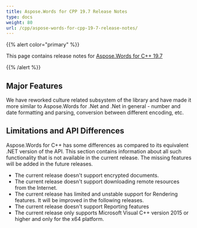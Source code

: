 ```yaml
---
title: Aspose.Words for CPP 19.7 Release Notes
type: docs
weight: 80
url: /cpp/aspose-words-for-cpp-19-7-release-notes/
---
```


{{% alert color="primary" %}} 

This page contains release notes for [Aspose.Words for C++ 19.7](https://www.nuget.org/packages/Aspose.Words.CPP/19.7)

{{% /alert %}} 
## **Major Features**
We have reworked culture related subsystem of the library and have made it more similar to Aspose.Words for .Net and .Net in general - number and date formatting and parsing, conversion between different encoding, etc.
## **Limitations and API Differences**
Aspose.Words for C++ has some differences as compared to its equivalent .NET version of the API. This section contains information about all such functionality that is not available in the current release.
The missing features will be added in the future releases.

- The current release doesn't support encrypted documents.
- The current release doesn't support downloading remote resources from the Internet.
- The current release has limited and unstable support for Rendering features. It will be improved in the following releases.
- The current release doesn't support Reporting features
- The current release only supports Microsoft Visual C++ version 2015 or higher and only for the x64 platform.
